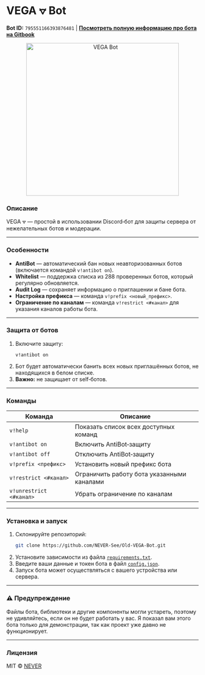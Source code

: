 # VEGA ⦡ Bot

**Bot ID:** `795551166393876481` | **[Посмотреть полную информацию про бота на Gitbook](https://never-see.gitbook.io/vega-bot/russian-language)**

<p align="center">
  <img src="https://github.com/user-attachments/assets/efd0dff5-f766-4e37-8fa0-b5fbb5a079d9" alt="VEGA Bot" width="400"/>
</p>

<h3>Описание</h3>
VEGA ⦡ — простой в использовании Discord‑бот для защиты сервера от нежелательных ботов и модерации.

---

<h3>Особенности</h3>

- **AntiBot** — автоматический бан новых неавторизованных ботов (включается командой `v!antibot on`).  
- **Whitelist** — поддержка списка из 288 проверенных ботов, который регулярно обновляется.  
- **Audit Log** — сохраняет информацию о приглашении и бане бота.  
- **Настройка префикса** — команда `v!prefix <новый_префикс>`.  
- **Ограничение по каналам** — команда `v!restrict <#канал>` для указания каналов работы бота.  

---

<h3>Защита от ботов</h3>

1. Включите защиту:  
   ```
   v!antibot on
   ```
2. Бот будет автоматически банить всех новых приглашённых ботов, не находящихся в белом списке.  
3. **Важно:** не защищает от self‑ботов.

---

<h3>Команды</h3>

| Команда           | Описание                                 |
|-------------------|------------------------------------------|
| `v!help`          | Показать список всех доступных команд    |
| `v!antibot on`    | Включить AntiBot‑защиту                  |
| `v!antibot off`   | Отключить AntiBot‑защиту                 |
| `v!prefix <префикс>` | Установить новый префикс бота         |
| `v!restrict <#канал>` | Ограничить работу бота указанными каналами |
| `v!unrestrict <#канал>` | Убрать ограничение по каналам     |

---

<h3>Установка и запуск</h3>

1. Склонируйте репозиторий:
   ```bash
   git clone https://github.com/NEVER-See/Old-VEGA-Bot.git
   ```
2. Установите зависимости из файла [`requirements.txt`](https://github.com/NEVER-See/Old-VEGA-Bot/blob/main/requirements.txt).
3. Введите ваши данные и токен бота в файл [`config.json`](https://github.com/NEVER-See/Old-VEGA-Bot/blob/main/json/config.json).
4. Запуск бота может осуществляться с вашего устройства или сервера.

---

<h3>⚠️ Предупреждение</h3>
Файлы бота, библиотеки и другие компоненты могли устареть, поэтому не удивляйтесь, если он не будет работать у вас. Я показал вам этого бота только для демонстрации, так как проект уже давно не функционирует.

---

<h3>Лицензия</h3>

MIT © [NEVER](https://github.com/NEVER-See)
